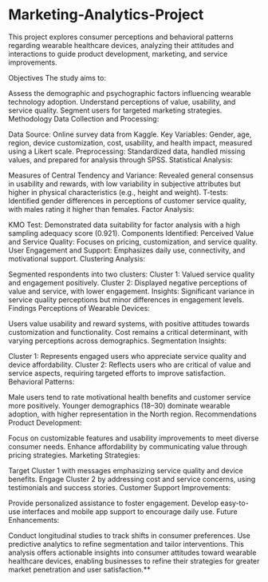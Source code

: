 # Marketing-Analytics-Project
This project explores consumer perceptions and behavioral patterns regarding wearable healthcare devices, analyzing their attitudes and interactions to guide product development, marketing, and service improvements.

Objectives
The study aims to:

Assess the demographic and psychographic factors influencing wearable technology adoption.
Understand perceptions of value, usability, and service quality.
Segment users for targeted marketing strategies.
Methodology
Data Collection and Processing:

Data Source: Online survey data from Kaggle.
Key Variables: Gender, age, region, device customization, cost, usability, and health impact, measured using a Likert scale.
Preprocessing: Standardized data, handled missing values, and prepared for analysis through SPSS.
Statistical Analysis:

Measures of Central Tendency and Variance: Revealed general consensus in usability and rewards, with low variability in subjective attributes but higher in physical characteristics (e.g., height and weight).
T-tests: Identified gender differences in perceptions of customer service quality, with males rating it higher than females.
Factor Analysis:

KMO Test: Demonstrated data suitability for factor analysis with a high sampling adequacy score (0.921).
Components Identified:
Perceived Value and Service Quality: Focuses on pricing, customization, and service quality.
User Engagement and Support: Emphasizes daily use, connectivity, and motivational support.
Clustering Analysis:

Segmented respondents into two clusters:
Cluster 1: Valued service quality and engagement positively.
Cluster 2: Displayed negative perceptions of value and service, with lower engagement.
Insights: Significant variance in service quality perceptions but minor differences in engagement levels.
Findings
Perceptions of Wearable Devices:

Users value usability and reward systems, with positive attitudes towards customization and functionality.
Cost remains a critical determinant, with varying perceptions across demographics.
Segmentation Insights:

Cluster 1: Represents engaged users who appreciate service quality and device affordability.
Cluster 2: Reflects users who are critical of value and service aspects, requiring targeted efforts to improve satisfaction.
Behavioral Patterns:

Male users tend to rate motivational health benefits and customer service more positively.
Younger demographics (18–30) dominate wearable adoption, with higher representation in the North region.
Recommendations
Product Development:

Focus on customizable features and usability improvements to meet diverse consumer needs.
Enhance affordability by communicating value through pricing strategies.
Marketing Strategies:

Target Cluster 1 with messages emphasizing service quality and device benefits.
Engage Cluster 2 by addressing cost and service concerns, using testimonials and success stories.
Customer Support Improvements:

Provide personalized assistance to foster engagement.
Develop easy-to-use interfaces and mobile app support to encourage daily use.
Future Enhancements:

Conduct longitudinal studies to track shifts in consumer preferences.
Use predictive analytics to refine segmentation and tailor interventions.
This analysis offers actionable insights into consumer attitudes toward wearable healthcare devices, enabling businesses to refine their strategies for greater market penetration and user satisfaction.**
